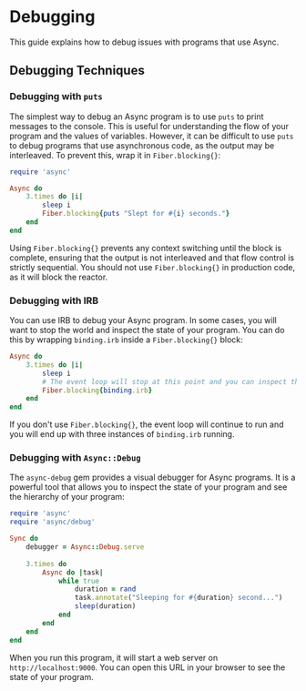 # Debugging

This guide explains how to debug issues with programs that use Async.

## Debugging Techniques

### Debugging with `puts`

The simplest way to debug an Async program is to use `puts` to print messages to the console. This is useful for understanding the flow of your program and the values of variables. However, it can be difficult to use `puts` to debug programs that use asynchronous code, as the output may be interleaved. To prevent this, wrap it in `Fiber.blocking{}`:

```ruby
require 'async'

Async do
	3.times do |i|
		sleep i
		Fiber.blocking{puts "Slept for #{i} seconds."}
	end
end
```

Using `Fiber.blocking{}` prevents any context switching until the block is complete, ensuring that the output is not interleaved and that flow control is strictly sequential. You should not use `Fiber.blocking{}` in production code, as it will block the reactor.

### Debugging with IRB

You can use IRB to debug your Async program. In some cases, you will want to stop the world and inspect the state of your program. You can do this by wrapping `binding.irb` inside a `Fiber.blocking{}` block:

```ruby
Async do
	3.times do |i|
		sleep i
		# The event loop will stop at this point and you can inspect the state of your program.
		Fiber.blocking{binding.irb}
	end
end
```

If you don't use `Fiber.blocking{}`, the event loop will continue to run and you will end up with three instances of `binding.irb` running.

### Debugging with `Async::Debug`

The `async-debug` gem provides a visual debugger for Async programs. It is a powerful tool that allows you to inspect the state of your program and see the hierarchy of your program:

```ruby
require 'async'
require 'async/debug'

Sync do
	debugger = Async::Debug.serve
	
	3.times do
		Async do |task|
			while true
				duration = rand
				task.annotate("Sleeping for #{duration} second...")
				sleep(duration)
			end
		end
	end
end
```

When you run this program, it will start a web server on `http://localhost:9000`. You can open this URL in your browser to see the state of your program.

